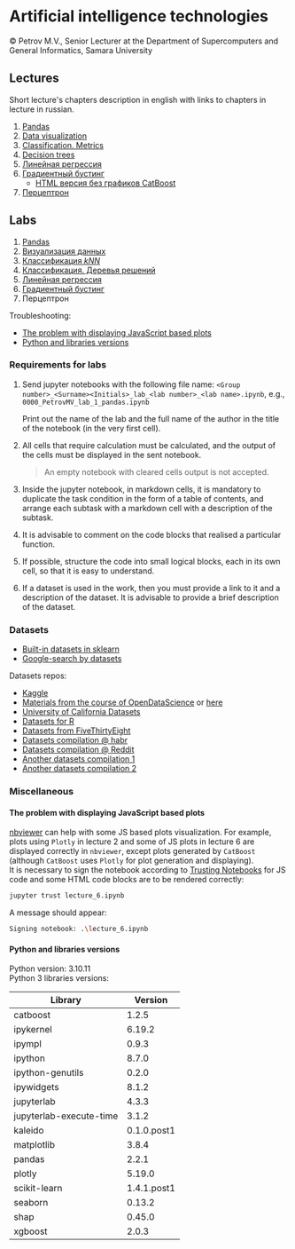 # Artificial intelligence technologies  

© Petrov M.V., Senior Lecturer at the Department of Supercomputers and General Informatics, Samara University

## Lectures

Short lecture's chapters description in english with links to chapters in lecture in russian.  

1. [Pandas](lectures/lecture_1/lecture_1_en.md)
2. [Data visualization](lectures/lecture_2/lecture_2_en.md)
3. [Classification. Metrics](lectures/lecture_3/lecture_3_en.md)
4. [Decision trees](lectures/lecture_4/lecture_4_en.md)
5. [Линейная регрессия](lectures/lecture_5/lecture_5.ipynb)
6. [Градиентный бустинг](lectures/lecture_6/lecture_6.ipynb)
   - [HTML версия без графиков CatBoost](lectures/lecture_6/lecture_6.html)
7. [Перцептрон](lectures/lecture_7/lecture_7.ipynb)

## Labs

1. [Pandas](labs/lab_1_en.md)
2. [Визуализация данных](labs/lab_2.md)
3. [Классификация *kNN*](labs/lab_3.md)
4. [Классификация. Деревья решений](labs/lab_4.md)
5. [Линейная регрессия](labs/lab_5.md)
6. [Градиентный бустинг](labs/lab_6.md)
7. Перцептрон

Troubleshooting:
- [The problem with displaying JavaScript based plots](#the-problem-with-displaying-javascript-based-plots)
- [Python and libraries versions](#python-and-libraries-versions)

### Requirements for labs

1. Send jupyter notebooks with the following file name: `<Group number>_<Surname><Initials>_lab_<lab number>_<lab name>.ipynb`, e.g., `0000_PetrovMV_lab_1_pandas.ipynb`
   
   Print out the name of the lab and the full name of the author in the title of the notebook (in the very first cell).

2. All cells that require calculation must be calculated, and the output of the cells must be displayed in the sent notebook.
   > An empty notebook with cleared cells output is not accepted.

3. Inside the jupyter notebook, in markdown cells, it is mandatory to duplicate the task condition in the form of a table of contents, and arrange each subtask with a markdown cell with a description of the subtask.

4. It is advisable to comment on the code blocks that realised a particular function.

5. If possible, structure the code into small logical blocks, each in its own cell, so that it is easy to understand.

6. If a dataset is used in the work, then you must provide a link to it and a description of the dataset. 
It is advisable to provide a brief description of the dataset.

### Datasets

- [Built-in datasets in sklearn](https://scikit-learn.org/stable/datasets)
- [Google-search by datasets](https://datasetsearch.research.google.com/)

Datasets repos:
- [Kaggle](https://www.kaggle.com/datasets)
- [Materials from the course of OpenDataScience](https://nbviewer.org/github/Yorko/mlcourse.ai/tree/main/data/) or [here](https://github.com/Yorko/mlcourse.ai/tree/master/data/)
- [University of California Datasets](https://archive.ics.uci.edu/ml/datasets)
- [Datasets for R](https://vincentarelbundock.github.io/Rdatasets/datasets.html)
- [Datasets from FiveThirtyEight](https://data.fivethirtyeight.com/)
- [Datasets compilation @ habr](https://habr.com/ru/post/452740)
- [Datasets compilation @ Reddit](https://www.reddit.com/r/datasets/)
- [Another datasets compilation 1](https://towardsai.net/p/machine-learning/best-free-datasets-for-machine-learning-and-data-science/stanfordai/3451/)
- [Another datasets compilation 2](https://towardsdatascience.com/top-sources-for-machine-learning-datasets-bb6d0dc3378b)

### Miscellaneous

#### The problem with displaying JavaScript based plots

[nbviewer](https://nbviewer.org/) can help with some JS based plots visualization. For example, plots using `Plotly` in lecture 2 and some of JS plots in lecture 6 are displayed correctly in `nbviewer`, except plots generated by `CatBoost` (although `CatBoost` uses `Plotly` for plot generation and displaying).  
It is necessary to sign the notebook according to [Trusting Notebooks](https://jupyter-notebook.readthedocs.io/en/latest/notebook.html#trusting-notebooks) for JS code and some HTML code blocks are to be rendered correctly:
```bash
jupyter trust lecture_6.ipynb
```
A message should appear:
```bash
Signing notebook: .\lecture_6.ipynb
```

#### Python and libraries versions

Python version: 3.10.11  
Python 3 libraries versions:

| Library                 | Version     |
|-------------------------|-------------|
| catboost                | 1.2.5       |
| ipykernel               | 6.19.2      |
| ipympl                  | 0.9.3       |
| ipython                 | 8.7.0       |
| ipython-genutils        | 0.2.0       |
| ipywidgets              | 8.1.2       |
| jupyterlab              | 4.3.3       |
| jupyterlab-execute-time | 3.1.2       |
| kaleido                 | 0.1.0.post1 |
| matplotlib              | 3.8.4       |
| pandas                  | 2.2.1       |
| plotly                  | 5.19.0      |
| scikit-learn            | 1.4.1.post1 |
| seaborn                 | 0.13.2      |
| shap                    | 0.45.0      |
| xgboost                 | 2.0.3       |